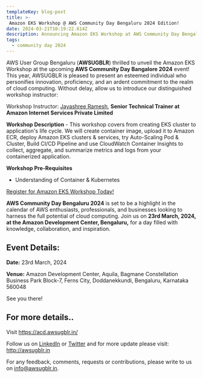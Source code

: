 ```yaml
---
templateKey: blog-post
title: >-
 Amazon EKS Workshop @ AWS Community Day Bengaluru 2024 Edition!
date: 2024-03-21T10:19:22.614Z
description: Announcing Amazon EKS Workshop at AWS Community Day Bengaluru 2024.
tags:
  - community day 2024
---
```


AWS User Group Bengaluru (**AWSUGBLR**) thrilled to unveil the Amazon EKS Workshop at the upcoming **AWS Community Day Bangalore 2024** event! This year, AWSUGBLR is pleased to present an esteemed individual who personifies innovation, proficiency, and an ardent commitment to the realm of cloud computing. Without delay, allow us to introduce our distinguished workshop instructor:

Workshop Instructor: [Jayashree Ramesh](https://www.linkedin.com/in/rameshjayashree/), **Senior Technical Trainer at Amazon Internet Services Private Limited**

**Workshop Description** - This workshop covers from creating EKS cluster to application's life cycle. We will create container image, upload it to Amazon ECR, deploy Amazon EKS clusters & services, try Auto-Scaling Pod & Cluster, Build CI/CD Pipeline and use CloudWatch Container Insights to collect, aggregate, and summarize metrics and logs from your containerized application.

**Workshop Pre-Requisites** 

- Understanding of Container & Kubernetes

[Register for Amazon EKS Workshop Today!](https://acd.awsugblr.in/)

**AWS Community Day Bengaluru 2024** is set to be a highlight in the calendar of AWS enthusiasts, professionals, and businesses looking to harness the full potential of cloud computing. Join us on **23rd March, 2024, at the Amazon Development Center, Bengaluru,** for a day filled with knowledge, collaboration, and inspiration.

## Event Details:

**Date:** 23rd March, 2024

**Venue:** Amazon Development Center, Aquila, Bagmane Constellation Business Park Block-7, Ferns City, Doddanekkundi, Bengaluru, Karnataka 560048

See you there!

## For more details..

Visit  <https://acd.awsugblr.in/>

Follow us on [LinkedIn](https://www.linkedin.com/in/awsugblr/) or [Twitter](https://twitter.com/awsugblr) and for more update please visit: <http://awsugblr.in>

For any feedback, comments, requests or contributions, please write to us on [info@awsugblr.in](<mailto: info@awsugblr.in>).